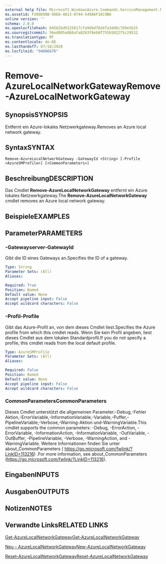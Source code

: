 ```yaml
---
external help file: Microsoft.WindowsAzure.Commands.ServiceManagement.Network.dll-Help.xml
ms.assetid: F380D98B-98EA-4013-8744-549A6F18C9B6
online version: ''
schema: 2.0.0
ms.openlocfilehash: 04562bd9125617cfa9dbd76d47a3dd6c769e5b25
ms.sourcegitcommit: 56ed085a868afa8263f8eb0f755b5822f5c29532
ms.translationtype: MT
ms.contentlocale: de-DE
ms.lasthandoff: 07/18/2020
ms.locfileid: "94006676"
---
```

# <span data-ttu-id="f39d0-101">Remove-AzureLocalNetworkGateway</span><span class="sxs-lookup"><span data-stu-id="f39d0-101">Remove-AzureLocalNetworkGateway</span></span>

## <span data-ttu-id="f39d0-102">Synopsis</span><span class="sxs-lookup"><span data-stu-id="f39d0-102">SYNOPSIS</span></span>
<span data-ttu-id="f39d0-103">Entfernt ein Azure-lokales Netzwerkgateway.</span><span class="sxs-lookup"><span data-stu-id="f39d0-103">Removes an Azure local network gateway.</span></span>

## <span data-ttu-id="f39d0-104">Syntax</span><span class="sxs-lookup"><span data-stu-id="f39d0-104">SYNTAX</span></span>

```
Remove-AzureLocalNetworkGateway -GatewayId <String> [-Profile <AzureSMProfile>] [<CommonParameters>]
```

## <span data-ttu-id="f39d0-105">Beschreibung</span><span class="sxs-lookup"><span data-stu-id="f39d0-105">DESCRIPTION</span></span>
<span data-ttu-id="f39d0-106">Das Cmdlet **Remove-AzureLocalNetworkGateway** entfernt ein Azure lokales Netzwerkgateway.</span><span class="sxs-lookup"><span data-stu-id="f39d0-106">The **Remove-AzureLocalNetworkGateway** cmdlet removes an Azure local network gateway.</span></span>

## <span data-ttu-id="f39d0-107">Beispiele</span><span class="sxs-lookup"><span data-stu-id="f39d0-107">EXAMPLES</span></span>

## <span data-ttu-id="f39d0-108">Parameter</span><span class="sxs-lookup"><span data-stu-id="f39d0-108">PARAMETERS</span></span>

### <span data-ttu-id="f39d0-109">-Gatewayserver</span><span class="sxs-lookup"><span data-stu-id="f39d0-109">-GatewayId</span></span>
<span data-ttu-id="f39d0-110">Gibt die ID eines Gateways an.</span><span class="sxs-lookup"><span data-stu-id="f39d0-110">Specifies the ID of a gateway.</span></span>

```yaml
Type: String
Parameter Sets: (All)
Aliases: 

Required: True
Position: Named
Default value: None
Accept pipeline input: False
Accept wildcard characters: False
```

### <span data-ttu-id="f39d0-111">-Profil</span><span class="sxs-lookup"><span data-stu-id="f39d0-111">-Profile</span></span>
<span data-ttu-id="f39d0-112">Gibt das Azure-Profil an, von dem dieses Cmdlet liest.</span><span class="sxs-lookup"><span data-stu-id="f39d0-112">Specifies the Azure profile from which this cmdlet reads.</span></span> <span data-ttu-id="f39d0-113">Wenn Sie kein Profil angeben, liest dieses Cmdlet aus dem lokalen Standardprofil.</span><span class="sxs-lookup"><span data-stu-id="f39d0-113">If you do not specify a profile, this cmdlet reads from the local default profile.</span></span>

```yaml
Type: AzureSMProfile
Parameter Sets: (All)
Aliases: 

Required: False
Position: Named
Default value: None
Accept pipeline input: False
Accept wildcard characters: False
```

### <span data-ttu-id="f39d0-114">CommonParameters</span><span class="sxs-lookup"><span data-stu-id="f39d0-114">CommonParameters</span></span>
<span data-ttu-id="f39d0-115">Dieses Cmdlet unterstützt die allgemeinen Parameter:-Debug,-Fehler Aktion,-ErrorVariable,-InformationVariable,-Variable,-Puffer,-PipelineVariable,-Verbose,-Warning-Aktion und-WarningVariable.</span><span class="sxs-lookup"><span data-stu-id="f39d0-115">This cmdlet supports the common parameters: -Debug, -ErrorAction, -ErrorVariable, -InformationAction, -InformationVariable, -OutVariable, -OutBuffer, -PipelineVariable, -Verbose, -WarningAction, and -WarningVariable.</span></span> <span data-ttu-id="f39d0-116">Weitere Informationen finden Sie unter about_CommonParameters ( https://go.microsoft.com/fwlink/?LinkID=113216) .</span><span class="sxs-lookup"><span data-stu-id="f39d0-116">For more information, see about_CommonParameters (https://go.microsoft.com/fwlink/?LinkID=113216).</span></span>

## <span data-ttu-id="f39d0-117">Eingaben</span><span class="sxs-lookup"><span data-stu-id="f39d0-117">INPUTS</span></span>

## <span data-ttu-id="f39d0-118">Ausgaben</span><span class="sxs-lookup"><span data-stu-id="f39d0-118">OUTPUTS</span></span>

## <span data-ttu-id="f39d0-119">Notizen</span><span class="sxs-lookup"><span data-stu-id="f39d0-119">NOTES</span></span>

## <span data-ttu-id="f39d0-120">Verwandte Links</span><span class="sxs-lookup"><span data-stu-id="f39d0-120">RELATED LINKS</span></span>

[<span data-ttu-id="f39d0-121">Get-AzureLocalNetworkGateway</span><span class="sxs-lookup"><span data-stu-id="f39d0-121">Get-AzureLocalNetworkGateway</span></span>](./Get-AzureLocalNetworkGateway.md)

[<span data-ttu-id="f39d0-122">Neu – AzureLocalNetworkGateway</span><span class="sxs-lookup"><span data-stu-id="f39d0-122">New-AzureLocalNetworkGateway</span></span>](./New-AzureLocalNetworkGateway.md)

[<span data-ttu-id="f39d0-123">Reset-AzureLocalNetworkGateway</span><span class="sxs-lookup"><span data-stu-id="f39d0-123">Reset-AzureLocalNetworkGateway</span></span>](./Reset-AzureLocalNetworkGateway.md)


